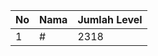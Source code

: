 | No | Nama            | Jumlah Level |
|----|-----------------|--------------|
| 1  | #    |    2318        |
